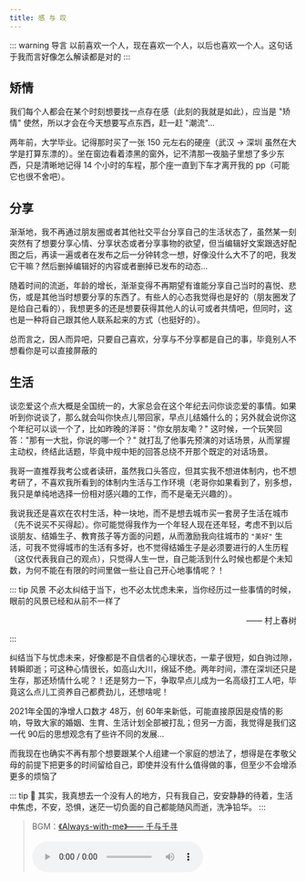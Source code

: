 ```yaml
---
title: 感 与 叹
---
```


::: warning 导言
以前喜欢一个人，现在喜欢一个人，以后也喜欢一个人。这句话于我而言好像怎么解读都是对的
:::

## 矫情

我们每个人都会在某个时刻想要找一点存在感（此刻的我就是如此），应当是 "矫情" 使然，所以才会在今天想要写点东西，赶一赶 "潮流"...

两年前，大学毕业。记得那时买了一张 150 元左右的硬座（武汉 → 深圳 虽然在大学是打算东漂的）。坐在窗边看着漆黑的窗外，记不清那一夜脑子里想了多少东西，只是清晰地记得 14 个小时的车程，那个座一直到下车才离开我的 pp（可能它也很不舍吧）。

## 分享

渐渐地，我不再通过朋友圈或者其他社交平台分享自己的生活状态了，虽然某一刻突然有了想要分享心情、分享状态或者分享事物的欲望，但当编辑好文案跟选好配图之后，再读一遍或者在发布之后一分钟转念一想，好像没什么大不了的吧，我发它干嘛？然后删掉编辑好的内容或者删掉已发布的动态...

随着时间的流逝，年龄的增长，渐渐变得不再期望有谁能分享自己当时的喜悦、悲伤，或是其他当时想要分享的东西了。有些人的心态我觉得也是好的（朋友圈发了是给自己看的），我想更多的还是想要获得其他人的认可或者共情吧，但同时，这也是一种将自己跟其他人联系起来的方式（也挺好的）。

总而言之，因人而异吧，只要自己喜欢，分享与不分享都是自己的事，毕竟别人不想看你是可以直接屏蔽的

## 生活

谈恋爱这个点大概是全国统一的，大家总会在这个年纪去问你谈恋爱的事情。如果听到你说谈了，那么就会叫你快点儿带回家，早点儿结婚什么的；另外就会说你这个年纪可以谈一个了，比如昨晚的洋哥："你女朋友嘞？" 这时候，一个玩笑回答："那有一大批，你说的哪一个？" 就打乱了他事先预演的对话场景，从而掌握主动权，终结此话题，毕竟中规中矩的回答总绕不开那个既定的对话场景。

我哥一直推荐我考公或者读研，虽然我口头答应，但其实我不想进体制内，也不想考研了，不喜欢我所看到的体制内生活与工作环境（老哥你如果看到了，别多想，我只是单纯地选择一份相对感兴趣的工作，而不是毫无兴趣的）。

我说我还是喜欢在农村生活，种一块地，而不是想去城市买一套房子生活在城市（先不说买不买得起）。你可能觉得我作为一个年轻人现在还年轻，考虑不到以后谈朋友、结婚生子、教育孩子等方面的问题，从而激励我向往城市的 `"美好"` 生活，可我不觉得城市的生活有多好，也不觉得结婚生子是必须要进行的人生历程（这仅代表我自己的观点），只觉得人生一世，自己能活到什么时候也都是个未知数，为何不能在有限的时间里做一些让自己开心地事情呢？！

::: tip 风景
不必太纠结于当下，也不必太忧虑未来，当你经历过一些事情的时候，眼前的风景已经和从前不一样了

<p style="text-align: right;">—— 村上春树</p>
:::

纠结当下与忧虑未来，好像都是不自信者的心理状态，一辈子很短，如白驹过隙，转瞬即逝；可这种心情很长，如高山大川，绵延不绝。两年时间，漂在深圳还只是生存，那还矫情什么呢？！还是努力一下，争取早点儿成为一名高级打工人吧，毕竟这么点儿工资养自己都费劲儿，还想啥呢！

2021年全国的净增人口数才 48万，创 60年来新低，可能直接原因是疫情的影响，导致大家的婚姻、生育、生活计划全部被打乱；但另一方面，我觉得是我们这一代 90后的思想观念有了些许不同的发展...

而我现在也确实不再有那个想要跟某个人组建一个家庭的想法了，想得是在孝敬父母的前提下把更多的时间留给自己，即使并没有什么值得做的事，但至少不会增添更多的烦恼了

::: tip 🫧
其实，我真想去一个没有人的地方，只有我自己，安安静静的待着，生活中焦虑，不安，恐惧，迷茫一切负面的自己都能随风而逝，洗净铅华。
:::

> BGM：[《Always-with-me》—— 千与千寻](https://www.kugou.com/song/#hash=8441A73B3226EC4CDFDAC7956A268E18&album_id=15148240)<br><br>
> <audio src="https://webfs.ali.kugou.com/202208242327/408ecd09ad6a9f7eab9e169bc682cfc0/v2/8441a73b3226ec4cdfdac7956a268e18/G088/M0A/1E/15/mA0DAFtZ-w-AUgxoACv5UKyFUug123.mp3" controls autoplay preload="auto" />
